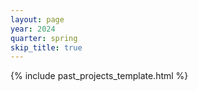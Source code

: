 ```yaml
---
layout: page
year: 2024
quarter: spring
skip_title: true
---
```


{% include past_projects_template.html %}
